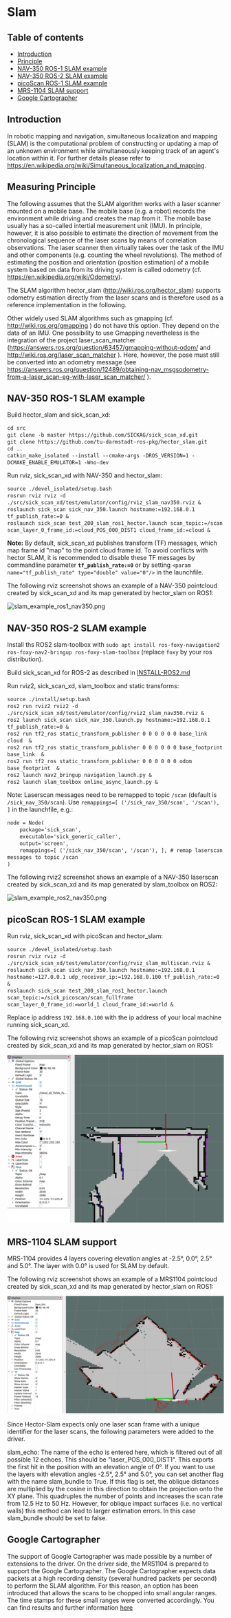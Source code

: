 # Slam

## Table of contents

- [Introduction](#introduction)
- [Principle](#measuring-principle)
- [NAV-350 ROS-1 SLAM example](#nav-350-ros-1-slam-example)
- [NAV-350 ROS-2 SLAM example](#nav-350-ros-2-slam-example)
- [picoScan ROS-1 SLAM example](#picoscan-ros-1-slam-example)
- [MRS-1104 SLAM support](#mrs-1104-slam-support)
- [Google Cartographer](#google-cartographer)

## Introduction

In robotic mapping and navigation, simultaneous localization and mapping (SLAM) is the computational problem of constructing 
or updating a map of an unknown environment while simultaneously keeping track of an agent's location within it. 
For further details please refer to https://en.wikipedia.org/wiki/Simultaneous_localization_and_mapping.

## Measuring Principle

The following assumes that the SLAM algorithm works with a laser scanner mounted on a mobile base. The mobile base (e.g. a robot) records the environment while driving and creates the map from it. The mobile base usually has a so-called intertial measurement unit (IMU). In principle, however, it is also possible to estimate the direction of movement from the chronological sequence of the laser scans by means of correlation observations.
The laser scanner then virtually takes over the task of the IMU and other components (e.g. counting the wheel revolutions). The method of estimating the position and orientation (position estimation) of a mobile system based on data from its driving system is called odometry (cf. https://en.wikipedia.org/wiki/Odometry).

The SLAM algorithm hector_slam (http://wiki.ros.org/hector_slam) supports odometry estimation directly from the laser scans and is therefore used as a reference implementation in the following.

Other widely used SLAM algorithms such as gmapping (cf. http://wiki.ros.org/gmapping ) do not have this option. They depend on the data of an IMU. One possibility to use Gmapping nevertheless is the integration of the project laser_scan_matcher (https://answers.ros.org/question/63457/gmapping-without-odom/ and http://wiki.ros.org/laser_scan_matcher ).  Here, however, the pose must still be converted into an odometry message (see https://answers.ros.org/question/12489/obtaining-nav_msgsodometry-from-a-laser_scan-eg-with-laser_scan_matcher/ ).

## NAV-350 ROS-1 SLAM example

Build hector_slam and sick_scan_xd:
```
cd src
git clone -b master https://github.com/SICKAG/sick_scan_xd.git
git clone https://github.com/tu-darmstadt-ros-pkg/hector_slam.git
cd ..
catkin_make_isolated --install --cmake-args -DROS_VERSION=1 -DCMAKE_ENABLE_EMULATOR=1 -Wno-dev
```

Run rviz, sick_scan_xd with NAV-350 and hector_slam:
```
source ./devel_isolated/setup.bash
rosrun rviz rviz -d ./src/sick_scan_xd/test/emulator/config/rviz_slam_nav350.rviz &
roslaunch sick_scan sick_nav_350.launch hostname:=192.168.0.1 tf_publish_rate:=0 &
roslaunch sick_scan test_200_slam_ros1_hector.launch scan_topic:=/scan scan_layer_0_frame_id:=cloud_POS_000_DIST1 cloud_frame_id:=cloud &
```

**Note:** By default, sick_scan_xd publishes transform (TF) messages, which map frame id "map" to the point cloud frame id. To avoid conflicts with hector SLAM, it is recommended to disable these TF messages by commandline parameter **`tf_publish_rate:=0`** or by setting `<param name="tf_publish_rate" type="double" value="0"/>` in the launchfile.

The following rviz screenshot shows an example of a NAV-350 pointcloud created by sick_scan_xd and its map generated by hector_slam on ROS1:

![slam_example_ros1_nav350.png](screenshots/slam_example_ros1_nav350.png)

## NAV-350 ROS-2 SLAM example

Install ths ROS2 slam-toolbox with `sudo apt install ros-foxy-navigation2 ros-foxy-nav2-bringup ros-foxy-slam-toolbox` (replace `foxy` by your ros distribution).

Build sick_scan_xd for ROS-2 as described in [INSTALL-ROS2.md](../INSTALL-ROS2.md)

Run rviz2, sick_scan_xd, slam_toolbox and static transforms:
```
source ./install/setup.bash
ros2 run rviz2 rviz2 -d ./src/sick_scan_xd/test/emulator/config/rviz2_slam_nav350.rviz &
ros2 launch sick_scan sick_nav_350.launch.py hostname:=192.168.0.1 tf_publish_rate:=0 &
ros2 run tf2_ros static_transform_publisher 0 0 0 0 0 0 base_link cloud  &
ros2 run tf2_ros static_transform_publisher 0 0 0 0 0 0 base_footprint base_link  &
ros2 run tf2_ros static_transform_publisher 0 0 0 0 0 0 odom base_footprint  &
ros2 launch nav2_bringup navigation_launch.py &
ros2 launch slam_toolbox online_async_launch.py &
```

Note: Laserscan messages need to be remapped to topic `/scan` (default is `/sick_nav_350/scan`). Use `remappings=[ ('/sick_nav_350/scan', '/scan'), ]` in the launchfile, e.g.:
```
node = Node(
    package='sick_scan',
    executable='sick_generic_caller',
    output='screen',
    remappings=[ ('/sick_nav_350/scan', '/scan'), ], # remap laserscan messages to topic /scan
)
```

The following rviz2 screenshot shows an example of a NAV-350 laserscan created by sick_scan_xd and its map generated by slam_toolbox on ROS2:

![slam_example_ros2_nav350.png](screenshots/slam_example_ros2_nav350.png)

## picoScan ROS-1 SLAM example

Run rviz, sick_scan_xd with picoScan and hector_slam:
```
source ./devel_isolated/setup.bash
rosrun rviz rviz -d ./src/sick_scan_xd/test/emulator/config/rviz_slam_multiscan.rviz &
roslaunch sick_scan sick_nav_350.launch hostname:=192.168.0.1 hostname:=127.0.0.1 udp_receiver_ip:=192.168.0.100 tf_publish_rate:=0 &
roslaunch sick_scan test_200_slam_ros1_hector.launch scan_topic:=/sick_picoscan/scan_fullframe scan_layer_0_frame_id:=world_1 cloud_frame_id:=world &
```
Replace ip address `192.168.0.100` with the ip address of your local machine running sick_scan_xd.

The following rviz screenshot shows an example of a picoScan pointcloud created by sick_scan_xd and its map generated by hector_slam on ROS1:

![slam_example_ros1_picoscan.png](screenshots/slam_example_ros1_picoscan.png)


## MRS-1104 SLAM support

MRS-1104 provides 4 layers covering elevation angles at -2.5°, 0.0°, 2.5° and 5.0°. The layer with 0.0° is used for SLAM by default. 

The following rviz screenshot shows an example of a MRS1104 pointcloud created by sick_scan_xd and its map generated by hector_slam on ROS1:

![slam_example_ros1_mrs1104.png](screenshots/slam_example_ros1_mrs1104.png)

Since Hector-Slam expects only one laser scan frame with a unique identifier for the laser scans, the following parameters were added to the driver.

slam_echo: The name of the echo is entered here, which is filtered out of all possible 12 echoes. This should be "laser_POS_000_DIST1". This exports the first hit in the position with an elevation angle of 0°. If you want to use the layers with elevation angles -2.5°, 2.5° and 5.0°, you can set another flag with the name slam_bundle to True. If this flag is set, the oblique distances are multiplied by the cosine in this direction to obtain the projection onto the XY plane. This quadruples the number of points and increases the scan rate from 12.5 Hz to 50 Hz. However, for oblique impact surfaces (i.e. no vertical walls) this method can lead to larger estimation errors. In this case slam_bundle should be set to false.

## Google Cartographer


The support of Google Cartographer was made possible by a number of extensions to the driver. On the driver side, the MRS1104 is prepared to support the Google Cartographer. The Google Cartographer expects data packets at a high recording density (several hundred packets per second) to perform the SLAM algorithm. For this reason, an option has been introduced that allows the scans to be chopped into small angular ranges. The time stamps for these small ranges were converted accordingly. You can find results and further information [here](./google_cartographer.md)









